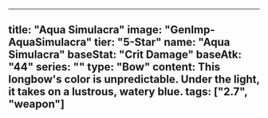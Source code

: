 ---

title: "Aqua Simulacra"
image: "GenImp-AquaSimulacra"
tier: "5-Star"
name: "Aqua Simulacra"
baseStat: "Crit Damage"
baseAtk: "44"
series: ""
type: "Bow"
content: This longbow's color is unpredictable. Under the light, it takes on a lustrous, watery blue.
tags: ["2.7", "weapon"]
---
